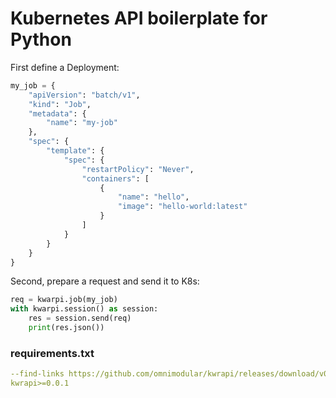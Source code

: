 Kubernetes API boilerplate for Python
=====================================

First define a Deployment:

```python
my_job = {
    "apiVersion": "batch/v1",
    "kind": "Job",
    "metadata": {
        "name": "my-job"
    },
    "spec": {
        "template": {
            "spec": {
                "restartPolicy": "Never",
                "containers": [
                    {
                        "name": "hello",
                        "image": "hello-world:latest"
                    }
                ]
            }
        }
    }
}
```

Second, prepare a request and send it to K8s:

```python
req = kwarpi.job(my_job)
with kwarpi.session() as session:
    res = session.send(req) 
    print(res.json())
```


### requirements.txt

```yaml
--find-links https://github.com/omnimodular/kwrapi/releases/download/v0.0.1/kwrapi-0.0.1-py3-none-any.whl 
kwrapi>=0.0.1
```

